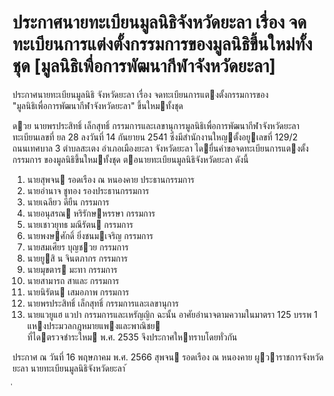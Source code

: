 
# ประกาศนายทะเบียนมูลนิธิจังหวัดยะลา เรื่อง จดทะเบียนการแต่งตั้งกรรมการของมูลนิธิขึ้นใหม่ทั้งชุด [มูลนิธิเพื่อการพัฒนากีฬาจังหวัดยะลา]
      
      

      
      

ประกาศนายทะเบียนมูลนิธิ 
จังหวัดยะลา 
เรื่อง   จดทะเบียนการแตงตั้งกรรมการของ   
"มูลนิธิเพื่อการพัฒนากีฬาจังหวัดยะลา"  ขึ้นใหมทั้งชุด 
 
 
ดวย  นายพรประสิทธิ์  เล็กสุทธิ์  กรรมการและเลขานุการมูลนิธิเพื่อการพัฒนากีฬาจังหวัดยะลา   
ทะเบียนเลขที่  ยล  28  ลงวันที่  14  กันยายน  2541  ซึ่งมีสํานักงานใหญตั้งอยูเลขที่  129/2   
ถนนเทศบาล  3  ตําบลสะเตง  อําเภอเมืองยะลา  จังหวัดยะลา  ไดยื่นคําขอจดทะเบียนการแตงตั้งกรรมการ 
ของมูลนิธิขึ้นใหมทั้งชุด  ตอนายทะเบียนมูลนิธิจังหวัดยะลา  ดังนี้ 
1. นายสุพจน  รอดเรือง  ณ  หนองคาย ประธานกรรมการ 
2. นายอํานาจ  ชูทอง รองประธานกรรมการ 
3. นายเฉลียว  ดียืน กรรมการ 
4. นายอนุสรณ  หริรักษหรรษา กรรมการ 
5. นายเชาวยุทธ  มณีรัตน กรรมการ 
6. นายพงษศักดิ์  ยิ่งชนมเจริญ กรรมการ 
7. นายสมเศียร  บุญชวย กรรมการ 
8. นายยูสิ  น  จินตภากร กรรมการ 
9. นายมุขตาร  มะทา กรรมการ 
10. นายสามารถ  สาและ กรรมการ 
11. นายนิรัตน  เสมอภาพ กรรมการ 
12. นายพรประสิทธิ์  เล็กสุทธิ์ กรรมการและเลขานุการ 
13. นายแวยูแฮ  แวปา กรรมการและเหรัญญิก 
ฉะนั้น  อาศัยอํานาจตามความในมาตรา  125  บรรพ  1  แหงประมวลกฎหมายแพงและพาณิชย   
ที่ไดตรวจชําระใหม  พ.ศ.  2535  จึงประกาศใหทราบโดยทั่วกัน 
 
ประกาศ  ณ  วันที่  16  พฤษภาคม  พ.ศ.  2566 
สุพจน  รอดเรือง  ณ  หนองคาย 
ผูวาราชการจังหวัดยะลา 
นายทะเบียนมูลนิธิจังหวัดยะลา 
้
 
่
 
